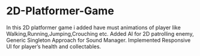# 2D-Platformer-Game
In this 2D platformer game i added have must animations of player like Walking,Running,Jumping,Crouching etc.
Added AI for 2D patrolling enemy,
Generic Singleton Approach for Sound Manager.
Implemented Responsive UI for player’s health and collectables.

